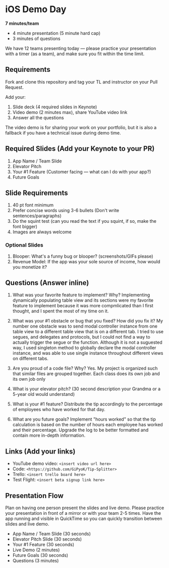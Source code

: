 # iOS Demo Day

**7 minutes/team**

* 4 minute presentation (5 minute hard cap)
* 3 minutes of questions

We have 12 teams presenting today — please practice your presentation with a timer (as a team), and make sure you fit within the time limit.

## Requirements

Fork and clone this repository and tag your TL and instructor on your Pull Request.

Add your: 

1. Slide deck (4 required slides in Keynote)
2. Video demo (2 minutes max), share YouTube video link
3. Answer all the questions

The video demo is for sharing your work on your portfolio, but it is also a fallback if you have a technical issue during demo time.

## Required Slides (Add your Keynote to your PR)

1. App Name / Team Slide
2. Elevator Pitch
3. Your #1 Feature (Customer facing — what can I do with your app?)
4. Future Goals

## Slide Requirements

1. 40 pt font minimum
2. Prefer concise words using 3-6 bullets (Don't write sentences/paragraphs)
3. Do the squint test (can you read the text if you squint, if so, make the font bigger)
4. Images are always welcome

### Optional Slides

1. Blooper: What's a funny bug or blooper? (screenshots/GIFs please)
2. Revenue Model: If the app was your sole source of income, how would you monetize it?

## Questions (Answer inline)

1. What was your favorite feature to implement? Why?
Implementing dynamically populating table view and its sections were my favorite feature to implement because it was more compmlicated than I first thought, and I spent the most of my time on it.

2. What was your #1 obstacle or bug that you fixed? How did you fix it?
My number one obstacle was to send modal controller instance from one table view to a different table view that is on a different tab. I tried to use segues, and delegates and protocols, but I could not find a way to actually trigger the segue or the function. Although it is not a suguested way, I used singleton method to globally declare the modal controller instance, and was able to use single instance throughout different views on different tabs.

3. Are you proud of a code file? Why?
Yes. My project is organized such that similar files are grouped together. Each class does its own job and its own job only

4. What is your elevator pitch? (30 second description your Grandma or a 5-year old would understand)


5. What is your #1 feature?
Distribute the tip accordingly to the percentage of employees who have worked for that day.

6. What are you future goals?
Implement "hours worked" so that the tip calculation is based on the number of hours each employee has worked and their percentage.
Upgrade the log to be better formatted and contain more in-depth information.

## Links (Add your links)

* YouTube demo video: `<insert video url here>`
* Code: `<https://github.com/GiPyoK/Tip-Splitter>`
* Trello: `<insert trello board here>`
* Test Flight: `<insert beta signup link here>`

## Presentation Flow

Plan on having one person present the slides and live demo. Please practice your presentation in front of a mirror or with your team 2-5 times. Have the app running and visible in QuickTime so you can quickly transition between slides and live demo.

* App Name / Team Slide (30 seconds)
* Elevator Pitch Slide (30 seconds)
* Your #1 Feature (30 seconds)
* Live Demo (2 minutes)
* Future Goals (30 seconds)
* Questions (3 minutes)
